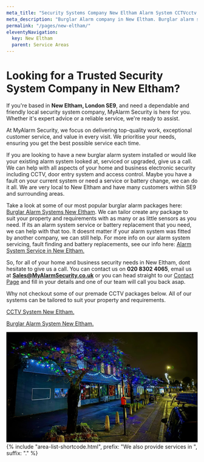 ```yaml
---
meta_title: "Security Systems Company New Eltham Alarm System CCTVcctv - MyAlarm Security"
meta_description: "Burglar Alarm company in New Eltham. Burglar alarm systems, CCTV, Security Company near me New Eltham. Service, alarm battery, upgrade. Contact 020 8302 4065"
permalink: "/pages/new-eltham/"
eleventyNavigation:
  key: New Eltham
  parent: Service Areas
---
```


# **Looking for a Trusted Security System Company in New Eltham?** 

If you\'re based in **New Eltham, London SE9**, and need a dependable and friendly local security system company, MyAlarm Security is here for you. Whether it\'s expert advice or a reliable service, we\'re ready to assist.

At MyAlarm Security, we focus on delivering top-quality work, exceptional customer service, and value in every visit. We prioritise your needs, ensuring you get the best possible service each time.

If you are looking to have a new burglar alarm system installed or would like your existing alarm system looked at, serviced or upgraded, give us a call. We can help with all aspects of your home and business electronic security including CCTV, door entry system and access control. Maybe you have a fault on your current system or need a service or battery change, we can do it all. We are very local to New Eltham and have many customers within SE9 and surrounding areas.

Take a look at some of our most popular burglar alarm packages here: [Burglar Alarm Systems New Eltham](/categories/burglar-alarms/). We can tailor create any package to suit your property and requirements with as many or as little sensors as you need. If its an alarm system service or battery replacement that you need, we can help with that too. It doesnt matter if your alarm system was fitted by another company, we can still help. For more info on our alarm system servicing, fault finding and battery replacements, see our info here: [Alarm System Service in New Eltham.](/categories/servicing-and-repairs/)

So, for all of your home and business security needs in New Eltham, dont hesitate to give us a call. You can contact us on **020 8302 4065**, email us at **Sales@MyAlarmSecurity.co.uk** or you can head straight to our [Contact Page](/contact/) and fill in your details and one of our team will call you back asap.

Why not checkout some of our premade CCTV packages below. All of our systems can be tailored to suit your property and requirements.

[CCTV System New Eltham.](/categories/cctv/)

[Burglar Alarm System New Eltham.](/categories/burglar-alarms/)

![New Eltham Burglar Alarm System CCTV Security New Eltham Alarm Battery Intruder](/images/pages/pages-new-eltham-seklxyqqfr3gaczwyfnu.webp)
{% include "area-list-shortcode.html", prefix: "We also provide services in ", suffix: "." %}
